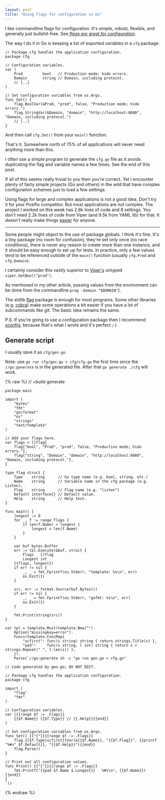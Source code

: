 ```yaml
---
layout: post
title: "Using flags for configuration in Go"
---
```


I like commandline flags for configuration. It's simple, robust, flexible, and
generally just bullshit-free.
See [*flags are great for configuration*](/weblog/flags-config.html).

The way I do it in Go is keeping a list of exported variables in a `cfg`
package:

    // Package cfg handles the application configuration.
    package cfg

    // Configuration variables.
    var (
        Prod         bool   // Production mode; hide errors.
        Domain       string // Domain, including protocol.
        // [..]
    )

    // Set configuration variables from os.Args.
    func Set() {
        flag.BoolVar(&Prod, "prod", false, "Production mode; hide errors.")
        flag.StringVar(&Domain, "domain", "http://localhost:8080", "Domain, including protocol.")
        // [..]
    }

And then call `cfg.Set()` from your `main()` function.

That's it. Somewhere north of 75% of all applications will never need anything
more than this.

I often use a simple program to generate the `cfg.go` file as it avoids
duplicating the flag and variable names a few times. See the end of this post.

If all of this seems really trivial to you then you're correct. Yet I encounter
plenty of fairly simple projects (Go and others) in the wild that have complex
configuration schemes just to load a few settings.

Using flags for large and complex applications is not a good idea. Don't try it
for your Postfix competitor. But most applications are not complex. The project
I worked on this week has 2.8k lines of code and 8 settings. You don't need 2.2k
lines of code from Viper (and 9.5k from YAML lib) for that. It doesn't really
make things [easier][easy] for anyone.


---

Some people might object to the use of package globals. I think it's fine. It's
a tiny package (no room for confusion), they're set only once (no race
conditions), there is never any reason to create more than one instance, and it
should be easy enough to set up for tests. In practice, only a few values tend
to be referenced outside of the `main()` function (usually `cfg.Prod` and
`cfg.Domain`).

I certainly consider this vastly superior to [Viper's][viper] untyped
`viper.GetBool("prod")`.

As mentioned in my other article, passing values from the environment can be
done from the commandline `prog -domain "$DOMAIN"`).

The stdlib [flag][flag] package is enough for most programs. Some other
libraries (e.g. [cobra][cobra]) make some operations a bit easier if you have a
lot of subcommands like git. The basic idea remains the same.

P.S. If you're going to use a configuration package then I recommend
[sconfig][sconfig], because that's what I wrote and it's perfect ;-)

[viper]: https://github.com/spf13/viper
[flag]: https://golang.org/pkg/flag/
[cobra]: https://github.com/spf13/cobra
[sconfig]: https://github.com/Carpetsmoker/sconfig
[easy]: /weblog/easy.html


Generate script
---------------

I usually save it as `cfg/gen.go`.

Note: use `go run cfg/gen.go > cfg/cfg.go` the first time since the
`//go:generate` is in the generated file. After that `go generate ./cfg` will
work.

{% raw %}
    // +build generate

    package main

    import (
        "bytes"
        "fmt"
        "go/format"
        "os"
        "strings"
        "text/template"
    )

    // Add your flags here.
    var flags = []flag{
        flag{"bool", "Prod", "prod", false, "Production mode; hide errors."},
        flag{"string", "Domain", "domain", "http://localhost:8080", "Domain, including protocol."},
    }

    type flag struct {
        Type    string      // Go type name (e.g. bool, string, etc.)
        Name    string      // Variable name in the cfg package (e.g. Listen).
        Flag    string      // Flag name (e.g. "listen")
        Default interface{} // Default value.
        Help    string      // Help text.
    }

    func main() {
        longest := 0
        for _, f := range flags {
            if len(f.Name) > longest {
                longest = len(f.Name)
            }
        }

        var buf bytes.Buffer
        err := tpl.Execute(&buf, struct {
            Flags   []flag
            Longest int
        }{flags, longest})
        if err != nil {
            _, _ = fmt.Fprintf(os.Stderr, "template: %s\n", err)
            os.Exit(1)
        }

        src, err := format.Source(buf.Bytes())
        if err != nil {
            _, _ = fmt.Fprintf(os.Stderr, "gofmt: %s\n", err)
            os.Exit(1)
        }

        fmt.Print(string(src))
    }

    var tpl = template.Must(template.New("").
        Option("missingkey=error").
        Funcs(template.FuncMap{
            "ucfirst": func(s string) string { return strings.Title(s) },
            "pad":     func(s string, l int) string { return s + strings.Repeat(" ", l-len(s)) },
        }).
        Parse(`//go:generate sh -c "go run gen.go > cfg.go"

    // Code generated by gen.go; DO NOT EDIT.

    // Package cfg handles the application configuration.
    package cfg

    import (
        "flag"
        "fmt"
    )

    // Configuration variables.
    var ({{range $f := .Flags}}
        {{$f.Name}} {{$f.Type}} // {{.Help}}{{end}}
    )

    // Set configuration variables from os.Args.
    func Set() {{"{"}}{{range $f := .Flags}}
        flag.{{$f.Type|ucfirst}}Var(&{{$f.Name}}, "{{$f.Flag}}", {{printf "%#v" $f.Default}}, "{{$f.Help}}"){{end}}
        flag.Parse()
    }

    // Print out all configuration values.
    func Print() {{"{"}}{{range $f := .Flags}}
        fmt.Printf("{{pad $f.Name $.Longest}}   %#v\n", {{$f.Name}}){{end}}
    }
    `))
{% endraw %}
